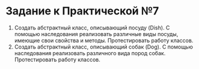 # Задание к Практической №7

1. Создать абстрактный класс, описывающий посуду (Dish). С помощью наследования реализовать различные виды посуды, имеющие свои свойства и методы. Протестировать работу классов.
2. Создать абстрактный класс, описывающий собак (Dog). С помощью наследования реализовать различного вида пород собак. Протестировать работу классов.